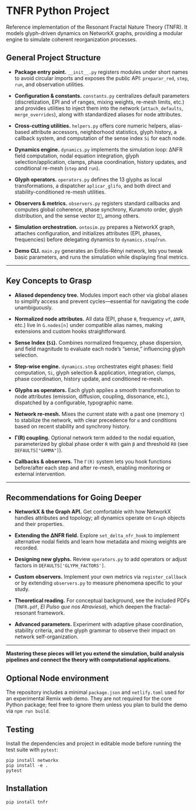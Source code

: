 # TNFR Python Project

Reference implementation of the Resonant Fractal Nature Theory (TNFR).
It models glyph-driven dynamics on NetworkX graphs, providing a modular
engine to simulate coherent reorganization processes.

## General Project Structure

* **Package entry point.** `__init__.py` registers modules under short names to avoid circular imports and exposes the public API: `preparar_red`, `step`, `run`, and observation utilities.

* **Configuration & constants.** `constants.py` centralizes default parameters (discretization, EPI and νf ranges, mixing weights, re-mesh limits, etc.) and provides utilities to inject them into the network (`attach_defaults`, `merge_overrides`), along with standardized aliases for node attributes.

* **Cross-cutting utilities.** `helpers.py` offers core numeric helpers, alias-based attribute accessors, neighborhood statistics, glyph history, a callback system, and computation of the sense index `Si` for each node.

* **Dynamics engine.** `dynamics.py` implements the simulation loop: ΔNFR field computation, nodal equation integration, glyph selection/application, clamps, phase coordination, history updates, and conditional re-mesh (`step` and `run`).

* **Glyph operators.** `operators.py` defines the 13 glyphs as local transformations, a dispatcher `aplicar_glifo`, and both direct and stability-conditioned re-mesh utilities.

* **Observers & metrics.** `observers.py` registers standard callbacks and computes global coherence, phase synchrony, Kuramoto order, glyph distribution, and the sense vector `Σ⃗`, among others.

* **Simulation orchestration.** `ontosim.py` prepares a NetworkX graph, attaches configuration, and initializes attributes (EPI, phases, frequencies) before delegating dynamics to `dynamics.step`/`run`.

* **Demo CLI.** `main.py` generates an Erdős–Rényi network, lets you tweak basic parameters, and runs the simulation while displaying final metrics.

---

## Key Concepts to Grasp

* **Aliased dependency tree.** Modules import each other via global aliases to simplify access and prevent cycles—essential for navigating the code unambiguously.

* **Normalized node attributes.** All data (EPI, phase `θ`, frequency `νf`, `ΔNFR`, etc.) live in `G.nodes[n]` under compatible alias names, making extensions and custom hooks straightforward.

* **Sense Index (`Si`).** Combines normalized frequency, phase dispersion, and field magnitude to evaluate each node’s “sense,” influencing glyph selection.

* **Step-wise engine.** `dynamics.step` orchestrates eight phases: field computation, `Si`, glyph selection & application, integration, clamps, phase coordination, history update, and conditioned re-mesh.

* **Glyphs as operators.** Each glyph applies a smooth transformation to node attributes (emission, diffusion, coupling, dissonance, etc.), dispatched by a configurable, typographic name.

* **Network re-mesh.** Mixes the current state with a past one (memory `τ`) to stabilize the network, with clear precedence for `α` and conditions based on recent stability and synchrony history.

* **Γ(R) coupling.** Optional network term added to the nodal equation, parameterized by global phase order `R` with gain `β` and threshold `R0` (see `DEFAULTS["GAMMA"]`).

* **Callbacks & observers.** The `Γ(R)` system lets you hook functions before/after each step and after re-mesh, enabling monitoring or external intervention.

---

## Recommendations for Going Deeper

* **NetworkX & the Graph API.** Get comfortable with how NetworkX handles attributes and topology; all dynamics operate on `Graph` objects and their properties.

* **Extending the ΔNFR field.** Explore `set_delta_nfr_hook` to implement alternative nodal fields and learn how metadata and mixing weights are recorded.

* **Designing new glyphs.** Review `operators.py` to add operators or adjust factors in `DEFAULTS['GLYPH_FACTORS']`.

* **Custom observers.** Implement your own metrics via `register_callback` or by extending `observers.py` to measure phenomena specific to your study.

* **Theoretical reading.** For conceptual background, see the included PDFs (`TNFR.pdf`, *El Pulso que nos Atraviesa*), which deepen the fractal-resonant framework.

* **Advanced parameters.** Experiment with adaptive phase coordination, stability criteria, and the glyph grammar to observe their impact on network self-organization.

---

**Mastering these pieces will let you extend the simulation, build analysis pipelines and connect the theory with computational applications.**

## Optional Node environment
The repository includes a minimal `package.json` and `netlify.toml` used for an experimental Remix web demo. They are not required for the core Python package; feel free to ignore them unless you plan to build the demo via `npm run build`.

## Testing

Install the dependencies and project in editable mode before running the test suite with `pytest`:

```
pip install networkx
pip install -e .
pytest

```

## Installation
```
pip install tnfr
```
